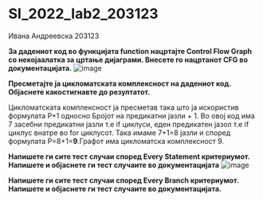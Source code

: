 # SI_2022_lab2_203123
Ивана Андреевска 203123

**За дадениот код во функцијата function нацртајте Control Flow Graph со некојаалатка за цртање дијаграми. Внесете го нацртанот CFG во документацијата.**
![image](https://user-images.githubusercontent.com/81651385/171909073-c631c4fc-ed26-46de-9677-705f2606739c.png)


**Пресметајте ја цикломатската комплексност на дадениот код. Објаснете какостигнавте до резултатот.**

Цикломатската комплексност ја пресметав така што ја искористив формулата P+1 односно Бројот на предикатни јазли + 1. Во овој код има 7 засебни предикатни јазли т.е if циклуси, еден предикатен јазол т.е if циклус внатре во for циклусот. Така имаме 7+1=8 јазли и според формулата P=8+1=**9**.Графот има цикломатска комплексност 9.

**Напишете ги сите тест случаи според Every Statement критериумот. Напишете и објаснете ги тест случаите во документацијата**
![image](https://user-images.githubusercontent.com/81651385/171915002-4f23fe4a-d85b-4421-b909-fdfc2f3af295.png)



**Напишете ги сите тест случаи според Every Branch критериумот. Напишете и објаснете ги тест случаите во документацијата.**

